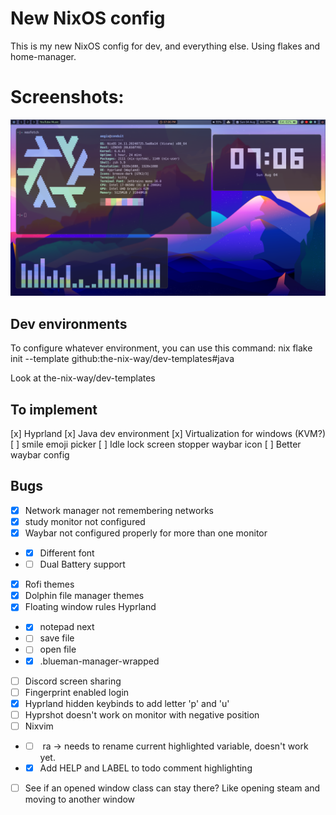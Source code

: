 # New NixOS config 

This is my new NixOS config for dev, and everything else. Using flakes and home-manager.

# Screenshots:

![Screenshot](./media/screenshot.png)


## Dev environments
To configure whatever environment, you can use this command: 
nix flake init --template github:the-nix-way/dev-templates#java

Look at the-nix-way/dev-templates

## To implement
[x] Hyprland
[x] Java dev environment
[x] Virtualization for windows (KVM?)
[ ] smile emoji picker
[ ] Idle lock screen stopper waybar icon
[ ] Better waybar config

## Bugs

- [x] Network manager not remembering networks
- [x] study monitor not configured
- [x] Waybar not configured properly for more than one monitor
- - [x] Different font 
- - [ ] Dual Battery support
- [x] Rofi themes
- [x] Dolphin file manager themes
- [x] Floating window rules Hyprland
- - [x] notepad next
- - [ ] save file
- - [ ] open file
- - [x] .blueman-manager-wrapped
- [ ] Discord screen sharing 
- [ ] Fingerprint enabled login 
- [x] Hyprland hidden keybinds to add letter 'p' and 'u'
- [ ] Hyprshot doesn't work on monitor with negative position
- [ ]  Nixvim 
- - [ ] <Leader> ra -> needs to rename current highlighted variable, doesn't work yet.
- - [x] Add HELP and LABEL to todo comment highlighting 
- [ ] See if an opened window class can stay there? Like opening steam and moving to another window
